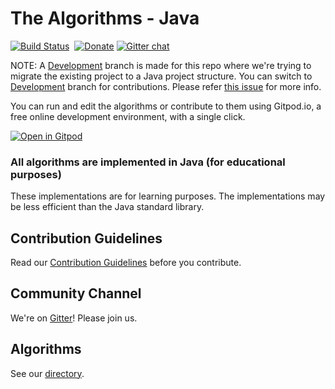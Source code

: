 # The Algorithms - Java
[![Build Status](https://api.travis-ci.com/TheAlgorithms/Java.svg?branch=master)](https://travis-ci.com/TheAlgorithms/Java)&nbsp;
[![Donate](https://img.shields.io/badge/Donate-PayPal-green.svg)](https://www.paypal.me/TheAlgorithms/100)
[![Gitter chat](https://img.shields.io/badge/Chat-Gitter-ff69b4.svg?label=Chat&logo=gitter&style=flat-square)](https://gitter.im/TheAlgorithms)&nbsp;

NOTE: A [Development](https://github.com/TheAlgorithms/Java/tree/Development) branch is made for this repo where we're trying to migrate the existing project to a Java project structure. You can switch to [Development](https://github.com/TheAlgorithms/Java/tree/Development) branch for contributions. Please refer [this issue](https://github.com/TheAlgorithms/Java/issues/474) for more info.

You can run and edit the algorithms or contribute to them using Gitpod.io, a free online development environment, with a single click.

[![Open in Gitpod](https://gitpod.io/button/open-in-gitpod.svg)](https://gitpod.io/#https://github.com/TheAlgorithms/Java)

### All algorithms are implemented in Java (for educational purposes)

These implementations are for learning purposes. The implementations may be less efficient than the Java standard library.

## Contribution Guidelines

Read our [Contribution Guidelines](CONTRIBUTING.md) before you contribute.

## Community Channel

We're on [Gitter](https://gitter.im/TheAlgorithms)! Please join us.

## Algorithms

See our [directory](DIRECTORY.md).
